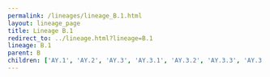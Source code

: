 ```yaml
---
permalink: /lineages/lineage_B.1.html
layout: lineage_page
title: Lineage B.1
redirect_to: ../lineage.html?lineage=B.1
lineage: B.1
parent: B
children: ['AY.1', 'AY.2', 'AY.3', 'AY.3.1', 'AY.3.2', 'AY.3.3', 'AY.3.4', 'AY.4', 'AY.4.1', 'AY.4.2', 'AY.4.2.1', 'AY.4.2.2', 'AY.4.2.3', 'AY.4.2.4', 'AY.4.2.5', 'AY.4.3', 'AY.4.4', 'AY.4.5', 'AY.4.6', 'AY.4.7', 'AY.4.8', 'AY.4.9', 'AY.4.10', 'AY.4.11', 'AY.4.12', 'AY.4.13', 'AY.4.14', 'AY.4.15', 'AY.4.16', 'AY.4.17', 'AY.5', 'AY.5.1', 'AY.5.2', 'AY.5.3', 'AY.5.4', 'AY.5.5', 'AY.5.6', 'AY.5.7', 'AY.6', 'AY.7', 'AY.7.1', 'AY.7.2', 'AY.9', 'AY.9.2', 'AY.9.2.1', 'AY.9.2.2', 'AY.11', 'AY.13', 'AY.14', 'AY.15', 'AY.16', 'AY.16.1', 'AY.17', 'AY.19', 'AY.20', 'AY.20.1', 'AY.21', 'AY.22', 'AY.23', 'AY.23.1', 'AY.23.2', 'AY.24', 'AY.24.1', 'AY.25', 'AY.25.1', 'AY.25.1.1', 'AY.25.1.2', 'AY.25.2', 'AY.25.3', 'AY.26', 'AY.26.1', 'AY.27', 'AY.28', 'AY.29', 'AY.29.1', 'AY.29.2', 'AY.30', 'AY.32', 'AY.33', 'AY.33.1', 'AY.33.2', 'AY.34', 'AY.34.1', 'AY.34.1.1', 'AY.34.2', 'AY.35', 'AY.36', 'AY.36.1', 'AY.37', 'AY.38', 'AY.39', 'AY.39.1', 'AY.39.1.1', 'AY.39.1.2', 'AY.39.1.3', 'AY.39.1.4', 'AY.39.2', 'AY.39.3', 'AY.41', 'AY.42', 'AY.42.1', 'AY.43', 'AY.43.1', 'AY.43.2', 'AY.43.3', 'AY.43.4', 'AY.43.5', 'AY.43.6', 'AY.43.7', 'AY.43.8', 'AY.43.9', 'AY.44', 'AY.45', 'AY.46', 'AY.46.1', 'AY.46.2', 'AY.46.3', 'AY.46.4', 'AY.46.5', 'AY.46.6', 'AY.46.6.1', 'AY.47', 'AY.48', 'AY.49', 'AY.50', 'AY.51', 'AY.52', 'AY.53', 'AY.54', 'AY.55', 'AY.56', 'AY.57', 'AY.58', 'AY.59', 'AY.60', 'AY.61', 'AY.62', 'AY.63', 'AY.64', 'AY.65', 'AY.66', 'AY.67', 'AY.68', 'AY.69', 'AY.70', 'AY.71', 'AY.72', 'AY.73', 'AY.74', 'AY.75', 'AY.75.2', 'AY.76', 'AY.77', 'AY.78', 'AY.79', 'AY.80', 'AY.81', 'AY.82', 'AY.83', 'AY.84', 'AY.85', 'AY.86', 'AY.87', 'AY.88', 'AY.90', 'AY.91', 'AY.91.1', 'AY.92', 'AY.93', 'AY.94', 'AY.95', 'AY.98', 'AY.98.1', 'AY.98.1.1', 'AY.99', 'AY.99.1', 'AY.99.2', 'AY.100', 'AY.101', 'AY.102', 'AY.102.1', 'AY.102.2', 'AY.103', 'AY.103.1', 'AY.103.2', 'AY.104', 'AY.105', 'AY.106', 'AY.107', 'AY.108', 'AY.109', 'AY.110', 'AY.111', 'AY.112', 'AY.112.2', 'AY.112.3', 'AY.113', 'AY.114', 'AY.116', 'AY.116.1', 'AY.117', 'AY.118', 'AY.119', 'AY.119.1', 'AY.119.2', 'AY.120', 'AY.120.1', 'AY.120.2', 'AY.120.2.1', 'AY.121', 'AY.121.1', 'AY.122', 'AY.122.1', 'AY.122.2', 'AY.122.3', 'AY.122.4', 'AY.122.5', 'AY.122.6', 'AY.123', 'AY.123.1', 'AY.124', 'AY.124.1', 'AY.124.1.1', 'AY.125', 'AY.125.1', 'AY.126', 'AY.127', 'AY.127.1', 'AY.127.2', 'AY.127.3', 'AY.128', 'AY.129', 'AY.131', 'AY.132', 'AY.133', 'AY.134', 'AZ.5', 'B.1', 'B.1.1', 'B.1.1.1', 'B.1.1.7', 'B.1.1.10', 'B.1.1.25', 'B.1.1.28', 'B.1.1.33', 'B.1.1.47', 'B.1.1.50', 'B.1.1.70', 'B.1.1.83', 'B.1.1.117', 'B.1.1.159', 'B.1.1.161', 'B.1.1.201', 'B.1.1.207', 'B.1.1.216', 'B.1.1.221', 'B.1.1.222', 'B.1.1.228', 'B.1.1.254', 'B.1.1.263', 'B.1.1.277', 'B.1.1.306', 'B.1.1.317', 'B.1.1.354', 'B.1.1.409', 'B.1.1.411', 'B.1.1.451', 'B.1.1.486', 'B.1.1.519', 'B.1.1.528', 'B.1.2', 'B.1.9', 'B.1.13', 'B.1.36', 'B.1.36.16', 'B.1.36.19', 'B.1.81', 'B.1.110.3', 'B.1.111', 'B.1.149', 'B.1.160', 'B.1.177', 'B.1.177.15', 'B.1.177.23', 'B.1.177.33', 'B.1.177.43', 'B.1.177.77', 'B.1.177.86', 'B.1.221', 'B.1.221.3', 'B.1.234', 'B.1.240', 'B.1.241', 'B.1.243', 'B.1.243.1', 'B.1.258', 'B.1.258.3', 'B.1.258.17', 'B.1.351', 'B.1.351.5', 'B.1.367', 'B.1.396', 'B.1.411', 'B.1.416', 'B.1.425', 'B.1.427', 'B.1.428.2', 'B.1.429', 'B.1.438.1', 'B.1.453', 'B.1.456', 'B.1.466.2', 'B.1.470', 'B.1.517', 'B.1.525', 'B.1.526', 'B.1.529', 'B.1.558', 'B.1.567', 'B.1.575', 'B.1.575.1', 'B.1.577', 'B.1.588', 'B.1.595', 'B.1.609', 'B.1.617.1', 'B.1.617.2', 'B.1.617.3', 'B.1.619', 'B.1.621', 'B.1.621.1', 'B.1.621.2', 'B.1.625', 'B.1.630', 'B.1.637.1', 'B.1.639', 'B.1.640.1', 'B.1.640.2', 'BA.1', 'BA.1.1', 'BA.1.1.1', 'BA.1.1.2', 'BA.1.1.3', 'BA.1.1.4', 'BA.1.1.5', 'BA.1.1.6', 'BA.1.1.7', 'BA.1.1.8', 'BA.1.1.9', 'BA.1.1.10', 'BA.1.1.11', 'BA.1.1.12', 'BA.1.1.13', 'BA.1.1.14', 'BA.1.1.15', 'BA.1.1.16', 'BA.1.1.17', 'BA.1.1.18', 'BA.1.2', 'BA.1.3', 'BA.1.4', 'BA.1.5', 'BA.1.6', 'BA.1.7', 'BA.1.8', 'BA.1.9', 'BA.1.10', 'BA.1.12', 'BA.1.13', 'BA.1.13.1', 'BA.1.14', 'BA.1.14.1', 'BA.1.14.2', 'BA.1.15', 'BA.1.15.1', 'BA.1.15.2', 'BA.1.15.3', 'BA.1.16', 'BA.1.16.1', 'BA.1.16.2', 'BA.1.17', 'BA.1.17.1', 'BA.1.17.2', 'BA.1.18', 'BA.1.19', 'BA.1.20', 'BA.1.21', 'BA.1.21.1', 'BA.1.22', 'BA.1.23', 'BA.1.24', 'BA.2', 'BA.2.1', 'BA.2.2', 'BA.2.2.1', 'BA.2.3', 'BA.2.3.1', 'BA.2.3.2', 'BA.2.3.4', 'BA.2.3.5', 'BA.2.3.6', 'BA.2.3.7', 'BA.2.3.8', 'BA.2.3.9', 'BA.2.3.10', 'BA.2.3.11', 'BA.2.3.12', 'BA.2.3.13', 'BA.2.3.14', 'BA.2.3.15', 'BA.2.3.16', 'BA.2.3.17', 'BA.2.3.18', 'BA.2.3.19', 'BA.2.3.20', 'BA.2.3.21', 'BA.2.4', 'BA.2.5', 'BA.2.6', 'BA.2.7', 'BA.2.8', 'BA.2.9', 'BA.2.9.1', 'BA.2.9.2', 'BA.2.9.3', 'BA.2.9.4', 'BA.2.9.5', 'BA.2.9.6', 'BA.2.9.7', 'BA.2.10', 'BA.2.10.1', 'BA.2.10.2', 'BA.2.10.3', 'BA.2.10.4', 'BA.2.11', 'BA.2.12', 'BA.2.12.1', 'BA.2.12.2', 'BA.2.13', 'BA.2.13.1', 'BA.2.14', 'BA.2.15', 'BA.2.16', 'BA.2.17', 'BA.2.18', 'BA.2.19', 'BA.2.20', 'BA.2.21', 'BA.2.22', 'BA.2.23', 'BA.2.23.1', 'BA.2.24', 'BA.2.25', 'BA.2.25.1', 'BA.2.26', 'BA.2.27', 'BA.2.28', 'BA.2.29', 'BA.2.30', 'BA.2.31', 'BA.2.31.1', 'BA.2.32', 'BA.2.33', 'BA.2.34', 'BA.2.35', 'BA.2.36', 'BA.2.37', 'BA.2.38', 'BA.2.38.1', 'BA.2.38.2', 'BA.2.38.3', 'BA.2.38.4', 'BA.2.39', 'BA.2.40', 'BA.2.40.1', 'BA.2.41', 'BA.2.42', 'BA.2.43', 'BA.2.44', 'BA.2.45', 'BA.2.46', 'BA.2.47', 'BA.2.48', 'BA.2.49', 'BA.2.50', 'BA.2.51', 'BA.2.52', 'BA.2.53', 'BA.2.54', 'BA.2.55', 'BA.2.56', 'BA.2.56.1', 'BA.2.57', 'BA.2.58', 'BA.2.59', 'BA.2.60', 'BA.2.61', 'BA.2.62', 'BA.2.63', 'BA.2.64', 'BA.2.65', 'BA.2.66', 'BA.2.67', 'BA.2.68', 'BA.2.69', 'BA.2.70', 'BA.2.71', 'BA.2.72', 'BA.2.73', 'BA.2.74', 'BA.2.75', 'BA.2.75.1', 'BA.2.75.2', 'BA.2.75.3', 'BA.2.75.4', 'BA.2.75.5', 'BA.2.75.6', 'BA.2.75.7', 'BA.2.75.8', 'BA.2.75.9', 'BA.2.75.10', 'BA.2.76', 'BA.2.76.1', 'BA.2.76.2', 'BA.2.77', 'BA.2.78', 'BA.2.79', 'BA.2.79.1', 'BA.2.80', 'BA.2.81', 'BA.2.82', 'BA.2.83', 'BA.2.85', 'BA.3', 'BA.3.1', 'BA.4', 'BA.4.1', 'BA.4.1.1', 'BA.4.1.2', 'BA.4.1.3', 'BA.4.1.4', 'BA.4.1.5', 'BA.4.1.6', 'BA.4.1.7', 'BA.4.1.8', 'BA.4.1.9', 'BA.4.1.10', 'BA.4.2', 'BA.4.3', 'BA.4.4', 'BA.4.5', 'BA.4.6', 'BA.4.6.1', 'BA.4.6.2', 'BA.4.6.3', 'BA.4.6.4', 'BA.4.7', 'BA.4.8', 'BA.5', 'BA.5.1', 'BA.5.1.1', 'BA.5.1.2', 'BA.5.1.3', 'BA.5.1.4', 'BA.5.1.5', 'BA.5.1.6', 'BA.5.1.7', 'BA.5.1.8', 'BA.5.1.9', 'BA.5.1.10', 'BA.5.1.11', 'BA.5.1.12', 'BA.5.1.14', 'BA.5.1.15', 'BA.5.1.16', 'BA.5.1.17', 'BA.5.1.18', 'BA.5.1.19', 'BA.5.1.20', 'BA.5.1.21', 'BA.5.1.22', 'BA.5.1.23', 'BA.5.1.24', 'BA.5.1.25', 'BA.5.1.26', 'BA.5.1.27', 'BA.5.1.28', 'BA.5.1.29', 'BA.5.1.30', 'BA.5.2', 'BA.5.2.1', 'BA.5.2.2', 'BA.5.2.3', 'BA.5.2.4', 'BA.5.2.5', 'BA.5.2.6', 'BA.5.2.7', 'BA.5.2.8', 'BA.5.2.9', 'BA.5.2.10', 'BA.5.2.11', 'BA.5.2.12', 'BA.5.2.13', 'BA.5.2.14', 'BA.5.2.16', 'BA.5.2.18', 'BA.5.2.19', 'BA.5.2.20', 'BA.5.2.21', 'BA.5.2.22', 'BA.5.2.23', 'BA.5.2.24', 'BA.5.2.25', 'BA.5.2.26', 'BA.5.2.27', 'BA.5.2.28', 'BA.5.2.29', 'BA.5.2.30', 'BA.5.2.31', 'BA.5.2.32', 'BA.5.2.33', 'BA.5.2.34', 'BA.5.2.35', 'BA.5.2.36', 'BA.5.2.37', 'BA.5.3', 'BA.5.3.1', 'BA.5.3.2', 'BA.5.3.3', 'BA.5.3.4', 'BA.5.3.5', 'BA.5.5', 'BA.5.5.1', 'BA.5.5.2', 'BA.5.5.3', 'BA.5.6', 'BA.5.6.1', 'BA.5.6.2', 'BA.5.6.3', 'BA.5.6.4', 'BA.5.7', 'BA.5.8', 'BA.5.9', 'BA.5.10', 'BA.5.10.1', 'BC.1', 'BC.2', 'BD.1', 'BE.1', 'BE.1.1', 'BE.1.1.1', 'BE.1.1.2', 'BE.1.2', 'BE.1.2.1', 'BE.1.3', 'BE.1.4', 'BE.1.4.1', 'BE.1.4.2', 'BE.1.4.3', 'BE.1.4.4', 'BE.2', 'BE.3', 'BE.4', 'BE.4.1', 'BE.4.1.1', 'BE.4.2', 'BE.5', 'BF.1', 'BF.1.1', 'BF.2', 'BF.3', 'BF.3.1', 'BF.4', 'BF.5', 'BF.6', 'BF.7', 'BF.7.1', 'BF.7.2', 'BF.7.3', 'BF.7.4', 'BF.7.4.1', 'BF.7.4.2', 'BF.7.5', 'BF.7.6', 'BF.7.7', 'BF.7.8', 'BF.7.9', 'BF.7.10', 'BF.7.11', 'BF.7.12', 'BF.8', 'BF.9', 'BF.10', 'BF.11', 'BF.11.1', 'BF.11.2', 'BF.11.3', 'BF.11.4', 'BF.11.5', 'BF.12', 'BF.13', 'BF.14', 'BF.15', 'BF.16', 'BF.17', 'BF.18', 'BF.19', 'BF.20', 'BF.21', 'BF.22', 'BF.23', 'BF.24', 'BF.25', 'BF.26', 'BF.27', 'BF.28', 'BF.29', 'BF.30', 'BF.31', 'BF.31.1', 'BF.32', 'BG.1', 'BG.2', 'BG.3', 'BG.4', 'BG.5', 'BG.6', 'BG.7', 'BH.1', 'BJ.1', 'BK.1', 'BL.1', 'BL.1.1', 'BL.1.2', 'BL.1.3', 'BL.1.4', 'BL.2', 'BL.2.1', 'BL.3', 'BL.4', 'BM.1', 'BM.1.1', 'BM.1.1.1', 'BM.1.1.2', 'BM.1.1.3', 'BM.2', 'BM.2.1', 'BM.2.2', 'BM.2.3', 'BM.3', 'BM.4', 'BM.4.1', 'BM.4.1.1', 'BM.5', 'BM.6', 'BN.1', 'BN.1.1', 'BN.1.1.1', 'BN.1.2', 'BN.1.2.1', 'BN.1.3', 'BN.1.3.1', 'BN.1.4', 'BN.1.5', 'BN.1.6', 'BN.2', 'BN.2.1', 'BN.3', 'BN.3.1', 'BN.4', 'BN.5', 'BN.6', 'BP.1', 'BQ.1', 'BQ.1.1', 'BQ.1.1.1', 'BQ.1.1.2', 'BQ.1.1.3', 'BQ.1.1.4', 'BQ.1.1.5', 'BQ.1.1.6', 'BQ.1.1.7', 'BQ.1.1.8', 'BQ.1.1.9', 'BQ.1.1.10', 'BQ.1.1.11', 'BQ.1.1.12', 'BQ.1.1.13', 'BQ.1.1.14', 'BQ.1.1.15', 'BQ.1.1.16', 'BQ.1.1.17', 'BQ.1.1.18', 'BQ.1.1.19', 'BQ.1.2', 'BQ.1.3', 'BQ.1.4', 'BQ.1.5', 'BQ.1.6', 'BQ.1.7', 'BQ.1.8', 'BQ.1.8.1', 'BQ.1.8.2', 'BQ.1.9', 'BQ.1.10', 'BQ.1.10.1', 'BQ.1.11', 'BQ.1.12', 'BQ.1.13', 'BQ.1.14', 'BQ.1.15', 'BQ.1.16', 'BQ.1.17', 'BQ.1.18', 'BQ.1.19', 'BQ.1.20', 'BQ.1.21', 'BQ.1.22', 'BQ.2', 'BR.1', 'BR.1.1', 'BR.1.2', 'BR.2', 'BR.3', 'BR.4', 'BS.1', 'BS.1.1', 'BS.1.2', 'BT.1', 'BT.2', 'BU.1', 'BU.2', 'BU.3', 'BV.1', 'BV.2', 'BW.1', 'BY.1', 'BY.1.1', 'BY.1.1.1', 'BY.1.2', 'BY.1.2.1', 'BZ.1', 'C.1.2', 'C.14', 'C.35', 'C.36', 'C.36.3', 'C.37', 'C.37.1', 'CA.1', 'CA.2', 'CA.3', 'CA.5', 'CA.6', 'CA.7', 'CB.1', 'CC.1', 'CD.1', 'CD.2', 'CE.1', 'CF.1', 'CG.1', 'CH.1', 'CH.1.1', 'CH.2', 'CJ.1', 'CK.1', 'CK.2', 'CK.2.1', 'CK.2.1.1', 'CL.1', 'CM.1', 'CM.2', 'CM.3', 'CM.4', 'CM.5', 'CM.5.1', 'CM.6', 'CN.1', 'CP.1', 'CP.1.1', 'CP.1.2', 'CP.1.3', 'CP.2', 'CP.3', 'CP.4', 'CP.5', 'CP.6', 'CQ.1', 'CQ.2', 'CR.1', 'CR.1.1', 'CR.2', 'CS.1', 'CT.1', 'CU.1', 'CV.1', 'CW.1', 'CY.1', 'N.4', 'P.1', 'P.1.2', 'P.1.6', 'P.1.7', 'P.1.7.1', 'P.1.9', 'P.1.12', 'P.1.12.1', 'P.1.14', 'P.1.15', 'P.1.16', 'P.1.17', 'P.2', 'P.7', 'Q.2', 'Q.3', 'Q.7', 'R.1']
---
```

